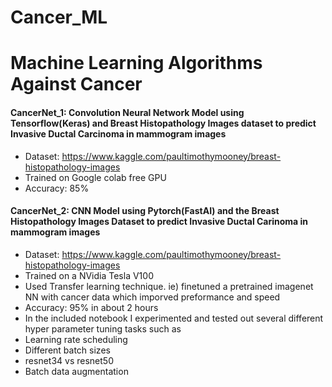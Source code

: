 # Cancer_ML
# Machine Learning Algorithms Against Cancer

#### CancerNet_1: Convolution Neural Network Model using Tensorflow(Keras) and Breast Histopathology Images dataset to predict Invasive Ductal Carcinoma in mammogram images
- Dataset: https://www.kaggle.com/paultimothymooney/breast-histopathology-images
- Trained on Google colab free GPU
- Accuracy: 85%

#### CancerNet_2: CNN Model using Pytorch(FastAI) and the Breast Histopathology Images Dataset to predict Invasive Ductal Carinoma in mammogram images
- Dataset: https://www.kaggle.com/paultimothymooney/breast-histopathology-images
- Trained on a NVidia Tesla V100
- Used Transfer learning technique. ie) finetuned a pretrained imagenet NN with cancer data which imporved preformance and speed
- Accuracy: 95% in about 2 hours
- In the included notebook I experimented and tested out several different hyper parameter tuning tasks such as
- Learning rate scheduling
- Different batch sizes
- resnet34 vs resnet50
- Batch data augmentation 



